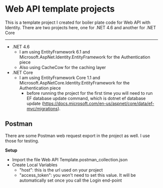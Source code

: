 Web API template projects
===================


This is a template project I created for boiler plate code for Web API with Identity.  There are two projects here, one for .NET 4.6 and another for .NET Core

----------

 - .NET 4.6
	- I am using EntityFramework 6.1 and Microsoft.AspNet.Identity.EntityFramework for the Authentication piece
	- Also using CacheCow for the caching layer
 - .NET Core
	 - I am using EntityFramework Core 1.1 and Microsoft.AspNetCore.Identity.EntityFramework for the Authentication piece 
		 - before running the project for the first time you will need to run EF database update command, which is dotnet ef database update (https://docs.microsoft.com/en-us/aspnet/core/data/ef-mvc/migrations).

## Postman ##
There are some Postman web request export in the project as well.  I use those for testing.

**Setup**

 - Import the file Web API Template.postman_collection.json
 - Create Local Variables
	 - "host": this is the url used on your project
	 - "access_token": you won't need to set this value.  It will be automatically set once you call the Login end-point

